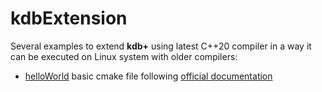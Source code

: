 # kdbExtension

Several examples to extend **kdb+** using latest C++20 compiler in a way it can be executed on Linux system with older compilers: 

- [helloWorld](helloWorld/) basic cmake file following [official documentation](https://code.kx.com/q/interfaces/using-c-functions)


